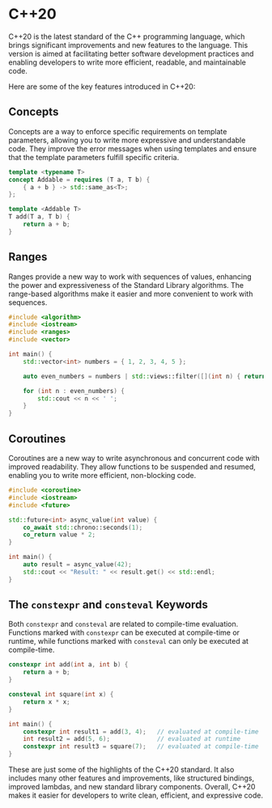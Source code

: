 # C++20

C++20 is the latest standard of the C++ programming language, which brings significant improvements and new features to the language. This version is aimed at facilitating better software development practices and enabling developers to write more efficient, readable, and maintainable code.

Here are some of the key features introduced in C++20:

## Concepts

Concepts are a way to enforce specific requirements on template parameters, allowing you to write more expressive and understandable code. They improve the error messages when using templates and ensure that the template parameters fulfill specific criteria.

```cpp
template <typename T>
concept Addable = requires (T a, T b) {
    { a + b } -> std::same_as<T>;
};

template <Addable T>
T add(T a, T b) {
    return a + b;
}
```

## Ranges

Ranges provide a new way to work with sequences of values, enhancing the power and expressiveness of the Standard Library algorithms. The range-based algorithms make it easier and more convenient to work with sequences.

```cpp
#include <algorithm>
#include <iostream>
#include <ranges>
#include <vector>

int main() {
    std::vector<int> numbers = { 1, 2, 3, 4, 5 };

    auto even_numbers = numbers | std::views::filter([](int n) { return n % 2 == 0; });

    for (int n : even_numbers) {
        std::cout << n << ' ';
    }
}
```

## Coroutines

Coroutines are a new way to write asynchronous and concurrent code with improved readability. They allow functions to be suspended and resumed, enabling you to write more efficient, non-blocking code.

```cpp
#include <coroutine>
#include <iostream>
#include <future>

std::future<int> async_value(int value) {
    co_await std::chrono::seconds(1);
    co_return value * 2;
}

int main() {
    auto result = async_value(42);
    std::cout << "Result: " << result.get() << std::endl;
}
```

## The `constexpr` and `consteval` Keywords

Both `constexpr` and `consteval` are related to compile-time evaluation. Functions marked with `constexpr` can be executed at compile-time or runtime, while functions marked with `consteval` can only be executed at compile-time.

```cpp
constexpr int add(int a, int b) {
    return a + b;
}

consteval int square(int x) {
    return x * x;
}

int main() {
    constexpr int result1 = add(3, 4);   // evaluated at compile-time
    int result2 = add(5, 6);             // evaluated at runtime
    constexpr int result3 = square(7);   // evaluated at compile-time
}
```

These are just some of the highlights of the C++20 standard. It also includes many other features and improvements, like structured bindings, improved lambdas, and new standard library components. Overall, C++20 makes it easier for developers to write clean, efficient, and expressive code.
